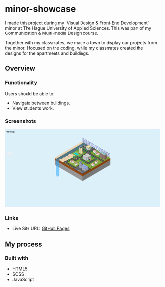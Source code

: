 # minor-showcase

I made this project during my 'Visual Design & Front-End Development' minor at The Hague University of Applied Sciences. This was part of my Communication & Multi-media Design course.

Together with my classmates, we made a town to display our projects from the minor. I focused on the coding, while my classmates created the designs for the apartments and buildings.

## Overview

### Functionality

Users should be able to:

- Navigate between buildings.
- View students work.

### Screenshots

![](/screenshots/screenshot1.png)

### Links

- Live Site URL: [GitHub Pages](https://aref-akminasi.github.io/minor-showcase/)

## My process

### Built with

- HTML5
- SCSS
- JavaScript

